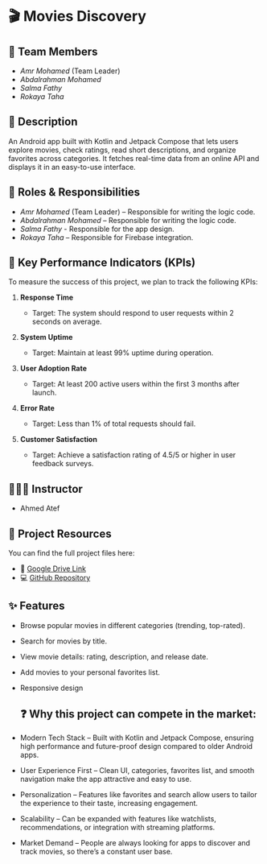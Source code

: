 # 🎬 Movies Discovery

## 👥 Team Members
  - *Amr Mohamed* (Team Leader)
  - *Abdalrahman Mohamed*
  - *Salma Fathy* 
  - *Rokaya Taha*

## 🎥 Description
An Android app built with Kotlin and Jetpack Compose that lets users explore movies, check ratings, read short descriptions, and organize favorites across categories. It fetches real-time data from an online API and displays it in an easy-to-use interface.


## 🧩 Roles & Responsibilities
  - *Amr Mohamed* (Team Leader) – Responsible for writing the logic code.
  - *Abdalrahman Mohamed* – Responsible for writing the logic code.
  - *Salma Fathy* - Responsible for the app design.
  - *Rokaya Taha* – Responsible for Firebase integration.
## 🔑 Key Performance Indicators (KPIs)

To measure the success of this project, we plan to track the following KPIs:

1. **Response Time**  
   - Target: The system should respond to user requests within 2 seconds on average.

2. **System Uptime**  
   - Target: Maintain at least 99% uptime during operation.

3. **User Adoption Rate**  
   - Target: At least 200 active users within the first 3 months after launch.

4. **Error Rate**  
   - Target: Less than 1% of total requests should fail.

5. **Customer Satisfaction**  
   - Target: Achieve a satisfaction rating of 4.5/5 or higher in user feedback surveys.

## 👨🏼‍🏫 Instructor 
  - Ahmed Atef

## 🔗 Project Resources
You can find the full project files here:
- 📂 [Google Drive Link](https://drive.google.com/drive/folders/1jBRFV0KBceXAK8NEcSd1UfnaaHFS32p9?usp=sharing)
- 💻 [GitHub Repository](https://github.com/Amr-mohamed-abbd-allah-mohamed/movies-discovery-)


## ✨ Features
- Browse popular movies in different categories (trending, top-rated).
- Search for movies by title.
- View movie details: rating, description, and release date.
- Add movies to your personal favorites list.
- Responsive design

  ## ❓ Why this project can compete in the market:
- Modern Tech Stack – Built with Kotlin and Jetpack Compose, ensuring high performance and future-proof design compared to older Android apps.
- User Experience First – Clean UI, categories, favorites list, and smooth navigation make the app attractive and easy to use.
- Personalization – Features like favorites and search allow users to tailor the experience to their taste, increasing engagement.
- Scalability – Can be expanded with features like watchlists, recommendations, or integration with streaming platforms.
- Market Demand – People are always looking for apps to discover and track movies, so there’s a constant user base.
